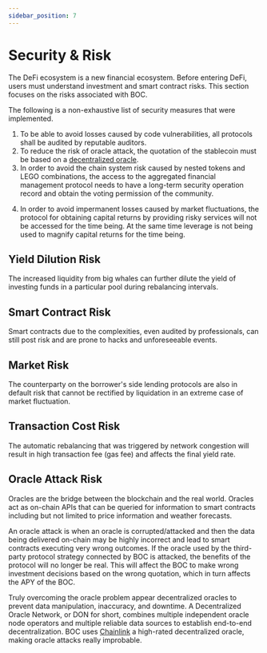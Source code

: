 ```yaml
---
sidebar_position: 7
---
```

# Security & Risk

The DeFi ecosystem is a new financial ecosystem. Before entering DeFi, users must understand investment and smart contract risks. This section focuses on the risks associated with BOC.

The following is a non-exhaustive list of security measures that were implemented.

1. To be able to avoid losses caused by code vulnerabilities, all protocols shall be audited by reputable auditors.
2. To reduce the risk of oracle attack, the quotation of the stablecoin must be based on a [decentralized oracle](https://chain.link/).
3. In order to avoid the chain system risk caused by nested tokens and LEGO combinations, the access to the aggregated financial management protocol needs to have a long-term security operation record and obtain the voting permission of the community.
<!-- TODO chain system? Circular dependency?-->
4. In order to avoid impermanent losses caused by market fluctuations, the protocol for obtaining capital returns by providing risky services will not be accessed for the time being. At the same time leverage is not being used to magnify capital returns for the time being.

## Yield Dilution Risk

The increased liquidity from big whales can further dilute the yield of investing funds in a particular pool during rebalancing intervals.

## Smart Contract Risk

Smart contracts due to the complexities, even audited by professionals, can still post risk and are prone to hacks and unforeseeable events.

## Market Risk

The counterparty on the borrower's side lending protocols are also in default risk that cannot be rectified by liquidation in an extreme case of market fluctuation.

## Transaction Cost Risk

The automatic rebalancing that was triggered by network congestion will result in high transaction fee (gas fee) and affects the final yield rate.

## Oracle Attack Risk

Oracles are the bridge between the blockchain and the real world. Oracles act as on-chain APIs that can be queried for information to smart contracts including but not limited to price information and weather forecasts.

An oracle attack is when an oracle is corrupted/attacked and then the data being delivered on-chain may be highly incorrect and lead to smart contracts executing very wrong outcomes. If the oracle used by the third-party protocol strategy connected by BOC is attacked, the benefits of the protocol will no longer be real. This will affect the BOC to make wrong investment decisions based on the wrong quotation, which in turn affects the APY of the BOC.

Truly overcoming the oracle problem appear decentralized oracles to prevent data manipulation, inaccuracy, and downtime. A Decentralized Oracle Network, or DON for short, combines multiple independent oracle node operators and multiple reliable data sources to establish end-to-end decentralization. BOC uses [Chainlink](https://chain.link/) a high-rated decentralized oracle, making oracle attacks really improbable.

